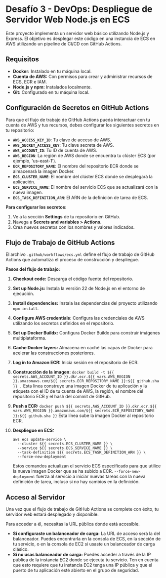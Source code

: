 # Desafío 3 - DevOps: Despliegue de Servidor Web Node.js en ECS

Este proyecto implementa un servidor web básico utilizando Node.js y Express. El objetivo es desplegar este código en una instancia de ECS en AWS utilizando un pipeline de CI/CD con GitHub Actions.

## Requisitos

* **Docker:** Instalado en tu máquina local.
* **Cuenta de AWS:** Con permisos para crear y administrar recursos de ECS, ECR e IAM.
* **Node.js y npm:** Instalados localmente.
* **Git:** Configurado en tu máquina local.

## Configuración de Secretos en GitHub Actions

Para que el flujo de trabajo de GitHub Actions pueda interactuar con tu cuenta de AWS y tus recursos, debes configurar los siguientes secretos en tu repositorio:

* **`AWS_ACCESS_KEY_ID`**: Tu clave de acceso de AWS.
* **`AWS_SECRET_ACCESS_KEY`**: Tu clave secreta de AWS.
* **`AWS_ACCOUNT_ID`**: Tu ID de cuenta de AWS.
* **`AWS_REGION`**: La región de AWS donde se encuentra tu clúster ECS (por ejemplo, 'us-east-1').
* **`ECR_REPOSITORY_NAME`**: El nombre del repositorio ECR donde se almacenará la imagen Docker.
* **`ECS_CLUSTER_NAME`**: El nombre del clúster ECS donde se desplegará la aplicación.
* **`ECS_SERVICE_NAME`**: El nombre del servicio ECS que se actualizará con la nueva imagen.
* **`ECS_TASK_DEFINITION_ARN`**: El ARN de la definición de tarea de ECS.

**Para configurar los secretos:**

1. Ve a la sección **Settings** de tu repositorio en GitHub.
2. Navega a **Secrets and variables > Actions**.
3. Crea nuevos secretos con los nombres y valores indicados.

## Flujo de Trabajo de GitHub Actions

El archivo `.github/workflows/ecs.yml` define el flujo de trabajo de GitHub Actions que automatiza el proceso de construcción y despliegue. 

**Pasos del flujo de trabajo:**

1. **Checkout code:** Descarga el código fuente del repositorio.
2. **Set up Node.js:** Instala la versión 22 de Node.js en el entorno de ejecución.
3. **Install dependencies:** Instala las dependencias del proyecto utilizando `npm install`.
4. **Configure AWS credentials:** Configura las credenciales de AWS utilizando los secretos definidos en el repositorio.
5. **Set up Docker Buildx:**  Configura Docker Buildx para construir imágenes multiplataforma.
6. **Cache Docker layers:** Almacena en caché las capas de Docker para acelerar las construcciones posteriores.
7. **Log in to Amazon ECR:** Inicia sesión en el repositorio de ECR.
8. **Construcción de la imagen:** `docker build -t ${{ secrets.AWS_ACCOUNT_ID }}.dkr.ecr.${{ vars.AWS_REGION }}.amazonaws.com/${{ secrets.ECR_REPOSITORY_NAME }}:${{ github.sha }} .`  Esta línea construye una imagen Docker de tu aplicación y la etiqueta con el ID de tu cuenta de AWS, la región, el nombre del repositorio ECR y el hash del commit de GitHub.
9. **Push a ECR:** `docker push ${{ secrets.AWS_ACCOUNT_ID }}.dkr.ecr.${{ vars.AWS_REGION }}.amazonaws.com/${{ secrets.ECR_REPOSITORY_NAME }}:${{ github.sha }}` Esta línea sube la imagen Docker al repositorio ECR.
10. **Despliegue en ECS:** 

    ```
    aws ecs update-service \
      --cluster ${{ secrets.ECS_CLUSTER_NAME }} \
      --service ${{ secrets.ECS_SERVICE_NAME }} \
      --task-definition ${{ secrets.ECS_TASK_DEFINITION_ARN }} \
      --force-new-deployment
    ```

    Estos comandos actualizan el servicio ECS especificado para que utilice la nueva imagen Docker que se ha subido a ECR. `--force-new-deployment` fuerza al servicio a iniciar nuevas tareas con la nueva definición de tarea, incluso si no hay cambios en la definición.

## Acceso al Servidor

Una vez que el flujo de trabajo de GitHub Actions se complete con éxito, tu servidor web estará desplegado y disponible. 

Para acceder a él, necesitas la URL pública donde está accesible. 

* **Si configuraste un balanceador de carga:** La URL de acceso será la del balanceador. Puedes encontrarla en la consola de ECS, en la sección de tu servicio, o en la consola de EC2 si usaste un balanceador de carga clásico.
* **Si no usas balanceador de carga:**  Puedes acceder a través de la IP pública de la instancia EC2 donde se ejecuta tu servicio.  Ten en cuenta que esto requiere que tu instancia EC2 tenga una IP pública y que el puerto de tu aplicación esté abierto en el grupo de seguridad.

